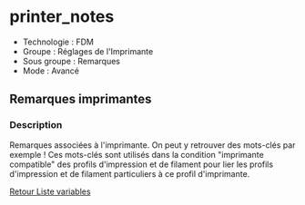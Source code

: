 # printer_notes

* Technologie : FDM
* Groupe : Réglages de l'Imprimante
* Sous groupe : Remarques 
* Mode : Avancé

## Remarques imprimantes

### Description

Remarques associées à l'imprimante. 
On peut y retrouver des mots-clés par exemple ! Ces mots-clés sont utilisés dans la condition "imprimante compatible" des profils d'impression et de filament pour lier les profils d'impression et de filament particuliers à ce profil d'imprimante.

[Retour Liste variables](variable_list.md)